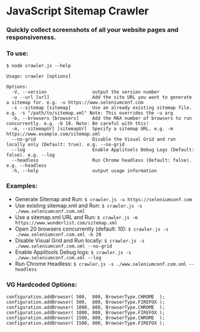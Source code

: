 # JavaScript Sitemap Crawler

### Quickly collect screenshots of all your website pages and responsiveness.

### To use:

```
$ node crawler.js --help

Usage: crawler [options]

Options:
  -V, --version                 output the version number
  -u --url [url]                Add the site URL you want to generate a sitemap for. e.g. -u https://www.seleniumconf.com
  -s --sitemap [sitemap]        Use an already existing sitemap file. e.g. -s "/path/to/sitemap.xml" Note: This overrides the -u arg
  -b, --browsers [browsers]     Add the MAX number of browsers to run concurrently. e.g. -b 10. Note: Be careful with this!
  -m, --sitemapUrl [sitemapUrl  Specify a sitemap URL. e.g. -m https://www.example.com/sitemap.xml
  --no-grid                     Disable the Visual Grid and run locally only (Default: true). e.g. --no-grid
  --log                         Enable Applitools Debug Logs (Default: false). e.g. --log
  --headless					Run Chrome headless (Default: false). e.g. --headless
  -h, --help                    output usage information
```

### Examples:

* Generate Sitemap and Run: `$ crawler.js -u https://seleniumconf.com`
* Use existing sitemap.xml and Run: `$ crawler.js -s ./www.seleniumconf.com.xml`
* Use a sitemap.xml URL and Run: `$ crawler.js -m https://www.wunderlist.com/sitemap.xml`
* Open 20 browsers concurrently (default: 10): `$ crawler.js -s ./www.seleniumconf.com.xml -b 20`
* Disable Visual Grid and Run locally: `$ crawler.js -s ./www.seleniumconf.com.xml --no-grid`
* Enable Applitools Debug logs: `$ crawler.js -s ./www.seleniumconf.com.xml --log`
* Run Chrome Headless: `$ crawler.js -s ./www.seleniumconf.com.xml --headless`

### VG Hardcoded Options:

```
configuration.addBrowser( 500,  800, BrowserType.CHROME  );
configuration.addBrowser( 500,  800, BrowserType.FIREFOX );
configuration.addBrowser( 1000, 800, BrowserType.CHROME  );
configuration.addBrowser( 1000, 800, BrowserType.FIREFOX );
configuration.addBrowser( 1500, 800, BrowserType.CHROME  );
configuration.addBrowser( 1500, 800, BrowserType.FIREFOX );
```